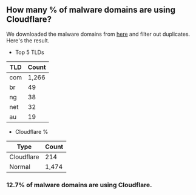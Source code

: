 ## How many % of malware domains are using Cloudflare?


We downloaded the malware domains from [here](https://urlhaus.abuse.ch) and filter out duplicates.
Here's the result.


[//]: # (start replacement)


- Top 5 TLDs

| TLD | Count |
| --- | --- |
| com | 1,266 |
| br | 49 |
| ng | 38 |
| net | 32 |
| au | 19 |


- Cloudflare %

| Type | Count |
| --- | --- |
| Cloudflare | 214 |
| Normal | 1,474 |


### 12.7% of malware domains are using Cloudflare.